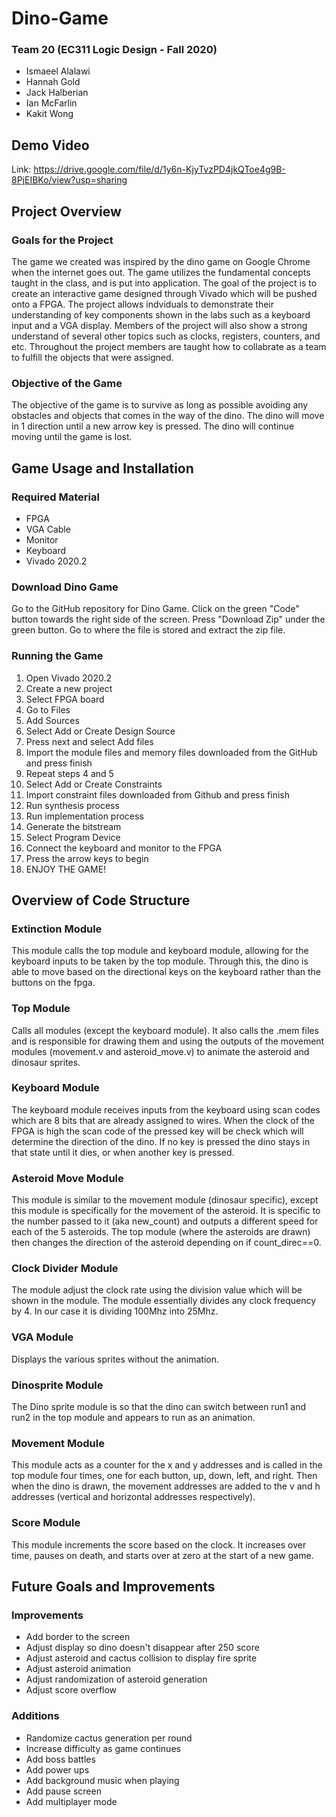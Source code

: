 # Dino-Game

### Team 20 (EC311 Logic Design - Fall 2020)
- Ismaeel Alalawi
- Hannah Gold
- Jack Halberian
- Ian McFarlin
- Kakit Wong

## Demo Video
Link: https://drive.google.com/file/d/1y6n-KjyTvzPD4jkQToe4g9B-8PjEIBKo/view?usp=sharing

## Project Overview
### Goals for the Project
The game we created was inspired by the dino game on Google Chrome when the internet goes out. The game utilizes the fundamental concepts taught in the class, and is put into application. The goal of the project is to create an interactive game designed through Vivado which will be pushed onto a FPGA. The project allows indviduals to demonstrate their understanding of key components shown in the labs such as a keyboard input and a VGA display. Members of the project will also show a strong understand of several other topics such as clocks, registers, counters, and etc. Throughout the project members are taught how to collabrate as a team to fulfill the objects that were assigned. 

### Objective of the Game
The objective of the game is to survive as long as possible avoiding any obstacles and objects that comes in the way of the dino. The dino will move in 1 direction until a new arrow key is pressed. The dino will continue moving until the game is lost. 

## Game Usage and Installation
### Required Material
- FPGA
- VGA Cable
- Monitor
- Keyboard
- Vivado 2020.2

### Download Dino Game
Go to the GitHub repository for Dino Game. Click on the green "Code" button towards the right side of the screen. Press "Download Zip" under the green button. Go to where the file is stored and extract the zip file. 

### Running the Game
1. Open Vivado 2020.2
2. Create a new project
3. Select FPGA board
4. Go to Files
5. Add Sources
6. Select Add or Create Design Source
7. Press next and select Add files
8. Import the module files and memory files downloaded from the GitHub and press finish
9. Repeat steps 4 and 5
10. Select Add or Create Constraints
11. Import constraint files downloaded from Github and press finish
12. Run synthesis process
13. Run implementation process
14. Generate the bitstream
15. Select Program Device
16. Connect the keyboard and monitor to the FPGA
17. Press the arrow keys to begin
18. ENJOY THE GAME!

## Overview of Code Structure
### Extinction Module
This module calls the top module and keyboard module, allowing for the keyboard inputs to be taken by the top module. Through this, the dino is able to move based on the directional keys on the keyboard rather than the buttons on the fpga.

### Top Module
Calls all modules (except the keyboard module). It also calls the .mem files and is responsible for drawing them and using the outputs of the movement modules (movement.v and asteroid_move.v) to animate the asteroid and dinosaur sprites.

### Keyboard Module
The keyboard module receives inputs from the keyboard using scan codes which are 8 bits that are already assigned to wires. When the clock of the FPGA is high the scan code of the pressed key will be check which will determine the direction of the dino. If no key is pressed the dino stays in that state until it dies, or when another key is pressed. 

### Asteroid Move Module
This module is similar to the movement module (dinosaur specific), except this module is specifically for the movement of the asteroid. It is specific to the number passed to it (aka new_count) and outputs a different speed for each of the 5 asteroids. The top module (where the asteroids are drawn) then changes the direction of the asteroid depending on if count_direc==0.

### Clock Divider Module
The module adjust the clock rate using the division value which will be shown in the module. The module essentially divides any clock frequency by 4. In our case it is dividing 100Mhz into 25Mhz.

### VGA Module
Displays the various sprites without the animation. 

### Dinosprite Module
The Dino sprite module is so that the dino can switch between run1 and run2 in the top module and appears to run as an animation.

### Movement Module
This module acts as a counter for the x and y addresses and is called in the top module four times, one for each button, up, down, left, and right. Then when the dino is drawn, the movement addresses are added to the v and h addresses (vertical and horizontal addresses respectively).

### Score Module
This module increments the score based on the clock. It increases over time, pauses on death, and starts over at zero at the start of a new game. 

## Future Goals and Improvements
### Improvements
- Add border to the screen
- Adjust display so dino doesn't disappear after 250 score
- Adjust asteroid and cactus collision to display fire sprite
- Adjust asteroid animation
- Adjust randomization of asteroid generation
- Adjust score overflow

### Additions
- Randomize cactus generation per round
- Increase difficulty as game continues 
- Add boss battles
- Add power ups 
- Add background music when playing
- Add pause screen
- Add multiplayer mode


